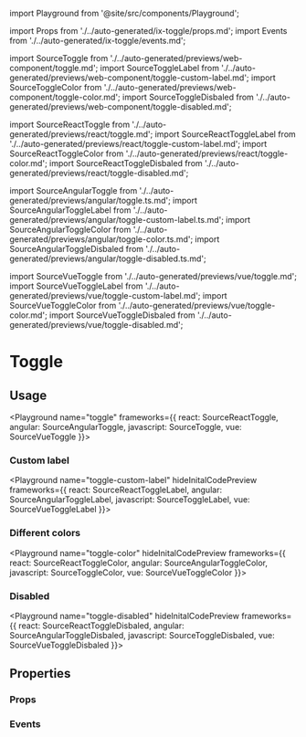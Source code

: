 import Playground from '@site/src/components/Playground';

import Props from './../auto-generated/ix-toggle/props.md';
import Events from './../auto-generated/ix-toggle/events.md';

import SourceToggle from './../auto-generated/previews/web-component/toggle.md';
import SourceToggleLabel from './../auto-generated/previews/web-component/toggle-custom-label.md';
import SourceToggleColor from './../auto-generated/previews/web-component/toggle-color.md';
import SourceToggleDisbaled from './../auto-generated/previews/web-component/toggle-disabled.md';

import SourceReactToggle from './../auto-generated/previews/react/toggle.md';
import SourceReactToggleLabel from './../auto-generated/previews/react/toggle-custom-label.md';
import SourceReactToggleColor from './../auto-generated/previews/react/toggle-color.md';
import SourceReactToggleDisbaled from './../auto-generated/previews/react/toggle-disabled.md';

import SourceAngularToggle from './../auto-generated/previews/angular/toggle.ts.md';
import SourceAngularToggleLabel from './../auto-generated/previews/angular/toggle-custom-label.ts.md';
import SourceAngularToggleColor from './../auto-generated/previews/angular/toggle-color.ts.md';
import SourceAngularToggleDisbaled from './../auto-generated/previews/angular/toggle-disabled.ts.md';

import SourceVueToggle from './../auto-generated/previews/vue/toggle.md';
import SourceVueToggleLabel from './../auto-generated/previews/vue/toggle-custom-label.md';
import SourceVueToggleColor from './../auto-generated/previews/vue/toggle-color.md';
import SourceVueToggleDisbaled from './../auto-generated/previews/vue/toggle-disabled.md';

# Toggle

## Usage

<Playground
name="toggle"
frameworks={{
  react: SourceReactToggle,
  angular: SourceAngularToggle,
  javascript: SourceToggle,
  vue: SourceVueToggle
}}></Playground>

### Custom label

<Playground
name="toggle-custom-label"
hideInitalCodePreview
frameworks={{
  react: SourceReactToggleLabel,
  angular: SourceAngularToggleLabel,
  javascript: SourceToggleLabel,
  vue: SourceVueToggleLabel
}}></Playground>

### Different colors

<Playground
name="toggle-color"
hideInitalCodePreview
frameworks={{
  react: SourceReactToggleColor,
  angular: SourceAngularToggleColor,
  javascript: SourceToggleColor,
  vue: SourceVueToggleColor
}}></Playground>

### Disabled

<Playground
name="toggle-disabled"
hideInitalCodePreview
frameworks={{
  react: SourceReactToggleDisbaled,
  angular: SourceAngularToggleDisbaled,
  javascript: SourceToggleDisbaled,
  vue: SourceVueToggleDisbaled
}}></Playground>

## Properties

### Props

<Props />

### Events

<Events />

